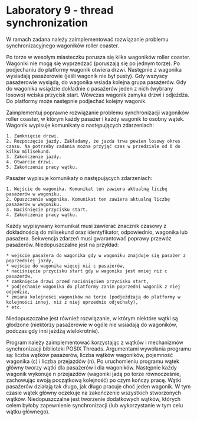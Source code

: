 # Laboratory 9 - thread synchronization

W ramach zadana należy zaimplementować rozwiązanie problemu synchronizacyjnego wagoników roller coaster.

Po torze w wesołym miasteczku porusza się kilka wagoników  roller coaster. Wagoniki nie mogą się wyprzedzać (poruszają się po jednym torze). Po podjechaniu do platformy wagonik otwiera drzwi. Następnie z wagonika wysiadają pasażerowie (jeśli wagonik nie był pusty). Gdy wszyscy pasażerowie wysiądą, do wagonika wsiada kolejna grupa pasażerów. Gdy do wagonika wsiądzie dokładnie c pasażerów jeden z nich (wybrany losowo) wciska przycisk start. Wówczas wagonik zamyka drzwi i odjeżdża. Do platformy może następnie podjechać kolejny wagonik.

Zaimplementuj poprawne rozwiązanie problemu synchronizacji wagoników roller coaster, w którym każdy pasażer i każdy wagonik to osobny wątek. Wagonik wypisuje komunikaty o następujących zdarzeniach:

    1. Zamknięcie drzwi.
    2. Rozpoczęcie jazdy. Zakładamy, że jazda trwa pewien losowy okres czasu. Na potrzeby zadania można przyjąć czas w przedziale od 0 do kilku milisekund.
    3. Zakończenie jazdy.
    4. Otwarcie drzwi.
    5. Zakończenie pracy wątku.

Pasażer wypisuje komunikaty o następujących zdarzeniach:

    1. Wejście do wagonika. Komunikat ten zawiera aktualną liczbę pasażerów w wagoniku.
    2. Opuszczenie wagonika. Komunikat ten zawiera aktualną liczbę pasażerów w wagoniku.
    3. Naciśnięcie przycisku start.
    4. Zakończenie pracy wątku.

Każdy wypisywany komunikat musi zawierać znacznik czasowy z dokładnością do milisekund oraz identyfikator, odpowiednio, wagonika lub pasażera. Sekwencja zdarzeń musi gwarantować poprawy przewóz pasażerów. Niedopuszczalne jest na przykład:

    * wejście pasażera do wagonika gdy w wagoniku znajduje się pasażer z poprzedniej jazdy,
    * wejście do wagonika więcej niż c pasażerów,
    * naciśnięcie przycisku start gdy w wagoniku jest mniej niż c pasażerów,
    * zamknięcie drzwi przed naciśnięciem przycisku start,
    * podjechanie wagonika do platformy zanim poprzedni wagonik z niej odjedzie,
    * zmiana kolejności wagoników na torze (podjeżdżają do platformy w kolejności innej, niż z niej uprzednio odjechały),
    * etc.

Niedopuszczalne jest również rozwiązanie, w którym niektóre wątki są głodzone (niektórzy pasażerowie w ogóle nie wsiadają do wagoników, podczas gdy inni jeżdżą wielokrotnie).

Program należy zaimplementować korzystając z wątków i mechanizmów synchronizacji biblioteki POSIX Threads. Argumentami wywołania programu są: liczba wątków pasażerów, liczba wątków wagoników, pojemność wagonika (c) i liczba przejazdów (n). Po uruchomieniu programu wątek główny tworzy wątki dla pasażerów i dla wagoników. Następnie każdy wagonik wykonuje n przejazdów (wagoniki jadą po torze równocześnie, zachowując swoją początkową kolejność) po czym kończy pracę. Wątki pasażerów działają tak długo, jak długo pracuje choć jeden wagonik. W tym czasie wątek główny oczekuje na zakończenie wszystkich stworzonych wątków. Niedopuszczalne jest tworzenie dodatkowych wątków, których celem byłoby zapewnienie synchronizacji (lub wykorzystanie w tym celu wątku głównego).
